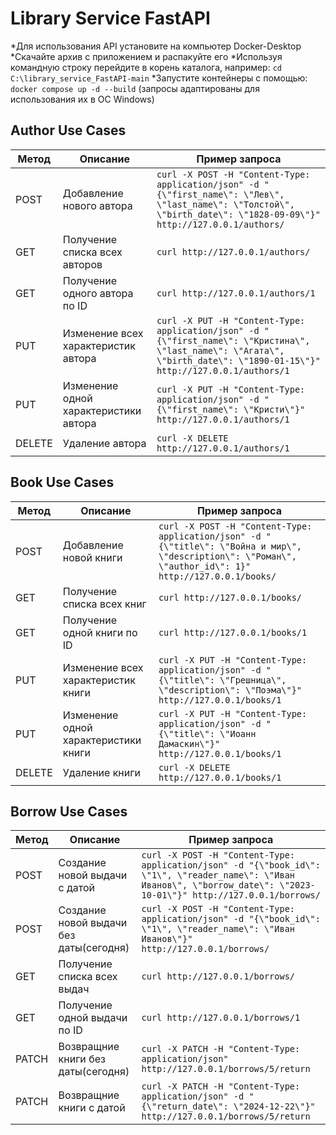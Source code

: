 
# Library Service FastAPI

*Для использования API установите на компьютер Docker-Desktop
*Скачайте архив с приложением и распакуйте его
*Используя командную строку перейдите в корень каталога, например: `cd C:\library_service_FastAPI-main`
*Запустите контейнеры с помощью: `docker compose up -d --build`
(запросы адаптированы для использования их в ОС Windows)



## Author Use Cases

| Метод  | Описание                                | Пример запроса                                                                                                                  |
|--------|-----------------------------------------|-------------------------------------------------------------------------------------------------------------------------------|
| POST   | Добавление нового автора                | `curl -X POST -H "Content-Type: application/json" -d "{\"first_name\": \"Лев\", \"last_name\": \"Толстой\", \"birth_date\": \"1828-09-09\"}" http://127.0.0.1/authors/` |
| GET    | Получение списка всех авторов           | `curl http://127.0.0.1/authors/`                                                                                             |
| GET    | Получение одного автора по ID           | `curl http://127.0.0.1/authors/1`                                                                                             |
| PUT    | Изменение всех характеристик автора     | `curl -X PUT -H "Content-Type: application/json" -d "{\"first_name\": \"Кристина\", \"last_name\": \"Агата\", \"birth_date\": \"1890-01-15\"}" http://127.0.0.1/authors/1` |
| PUT    | Изменение одной характеристики автора   | `curl -X PUT -H "Content-Type: application/json" -d "{\"first_name\": \"Кристи\"}" http://127.0.0.1/authors/1`               |
| DELETE | Удаление автора                         | `curl -X DELETE http://127.0.0.1/authors/1`                                                                                    |



## Book Use Cases
| Метод  | Описание                                | Пример запроса                                                                                                                  |
|--------|-----------------------------------------|-------------------------------------------------------------------------------------------------------------------------------|
| POST   | Добавление новой книги                  | `curl -X POST -H "Content-Type: application/json" -d "{\"title\": \"Война и мир\", \"description\": \"Роман\", \"author_id\": 1}" http://127.0.0.1/books/` |
| GET    | Получение списка всех книг              | `curl http://127.0.0.1/books/`                                                                                             |
| GET    | Получение одной книги по ID             | `curl http://127.0.0.1/books/1`                                                                                             |
| PUT    | Изменение всех характеристик книги      | `curl -X PUT -H "Content-Type: application/json" -d "{\"title\": \"Грешница\", \"description\": \"Поэма\"}" http://127.0.0.1/books/1` |
| PUT    | Изменение одной характеристики книги    | `curl -X PUT -H "Content-Type: application/json" -d "{\"title\": \"Иоанн Дамаскин\"}" http://127.0.0.1/books/1`               |
| DELETE | Удаление книги                          | `curl -X DELETE http://127.0.0.1/books/1`                                                                                    |


## Borrow Use Cases
| Метод  | Описание                                | Пример запроса                                                                                                                  |
|--------|-----------------------------------------|-------------------------------------------------------------------------------------------------------------------------------|
| POST   | Создание новой выдачи с датой           | `curl -X POST -H "Content-Type: application/json" -d "{\"book_id\": \"1\", \"reader_name\": \"Иван Иванов\", \"borrow_date\": \"2023-10-01\"}" http://127.0.0.1/borrows/` |
| POST   | Создание новой выдачи без даты(сегодня) | `curl -X POST -H "Content-Type: application/json" -d "{\"book_id\": \"1\", \"reader_name\": \"Иван Иванов\"}" http://127.0.0.1/borrows/` |
| GET    | Получение списка всех выдач             | `curl http://127.0.0.1/borrows/`                                                                                             |
| GET    | Получение одной выдачи по ID            | `curl http://127.0.0.1/borrows/1`                                                                                             |
| PATCH  | Возвращние книги без даты(сегодня)      | `curl -X PATCH -H "Content-Type: application/json" http://127.0.0.1/borrows/5/return` |
| PATCH  | Возвращние книги с датой                | `curl -X PATCH -H "Content-Type: application/json" -d "{\"return_date\": \"2024-12-22\"}" http://127.0.0.1/borrows/5/return`               |




